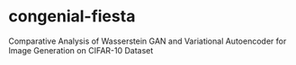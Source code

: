 # congenial-fiesta
Comparative Analysis of Wasserstein GAN and Variational Autoencoder for Image Generation on CIFAR-10 Dataset
